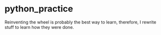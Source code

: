 # python_practice
Reinventing the wheel is probably the best way to learn, therefore, I rewrite stuff to learn how they were done.
